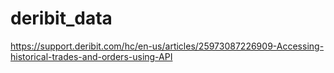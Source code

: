 # deribit_data
https://support.deribit.com/hc/en-us/articles/25973087226909-Accessing-historical-trades-and-orders-using-API
